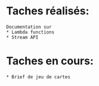 # Taches réalisés:
    Documentation sur
    * Lambda functions
    * Stream API
 
# Taches en cours:
    * Brief de jeu de cartes
    
